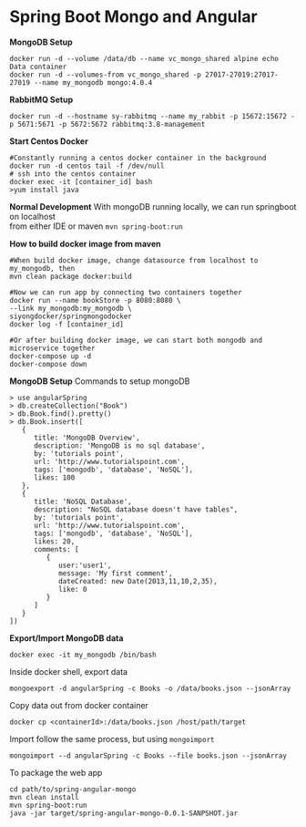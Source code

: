 # Spring Boot Mongo and Angular

**MongoDB Setup**
```
docker run -d --volume /data/db --name vc_mongo_shared alpine echo Data container
docker run -d --volumes-from vc_mongo_shared -p 27017-27019:27017-27019 --name my_mongodb mongo:4.0.4
```

**RabbitMQ Setup**
```
docker run -d --hostname sy-rabbitmq --name my_rabbit -p 15672:15672 -p 5671:5671 -p 5672:5672 rabbitmq:3.8-management
```

**Start Centos Docker**
```
#Constantly running a centos docker container in the background
docker run -d centos tail -f /dev/null 
# ssh into the centos container
docker exec -it [container_id] bash
>yum install java
```

**Normal Development**
With mongoDB running locally, we can run springboot on localhost \
from either IDE or maven `mvn spring-boot:run`

**How to build docker image from maven**
```
#When build docker image, change datasource from localhost to my_mongodb, then
mvn clean package docker:build

#Now we can run app by connecting two containers together
docker run --name bookStore -p 8080:8080 \
--link my_mongodb:my_mongodb \
siyongdocker/springmongodocker
docker log -f [container_id]

#Or after building docker image, we can start both mongodb and microservice together
docker-compose up -d
docker-compose down
```

**MongoDB Setup**
Commands to setup mongoDB
```
> use angularSpring
> db.createCollection("Book")
> db.Book.find().pretty()
> db.Book.insert([
   {
      title: 'MongoDB Overview', 
      description: 'MongoDB is no sql database',
      by: 'tutorials point',
      url: 'http://www.tutorialspoint.com',
      tags: ['mongodb', 'database', 'NoSQL'],
      likes: 100
   },	
   {
      title: 'NoSQL Database', 
      description: "NoSQL database doesn't have tables",
      by: 'tutorials point',
      url: 'http://www.tutorialspoint.com',
      tags: ['mongodb', 'database', 'NoSQL'],
      likes: 20, 
      comments: [	
         {
            user:'user1',
            message: 'My first comment',
            dateCreated: new Date(2013,11,10,2,35),
            like: 0 
         }
      ]
   }
])
```


**Export/Import MongoDB data**
```
docker exec -it my_mongodb /bin/bash
```
Inside docker shell, export data 
```
mongoexport -d angularSpring -c Books -o /data/books.json --jsonArray
```
Copy data out from docker container
```
docker cp <containerId>:/data/books.json /host/path/target
```

Import follow the same process, but using `mongoimport`
```
mongoimport --d angularSpring -c Books --file books.json --jsonArray
```

To package the web app
```
cd path/to/spring-angular-mongo
mvn clean install
mvn spring-boot:run
java -jar target/spring-angular-mongo-0.0.1-SANPSHOT.jar

```


